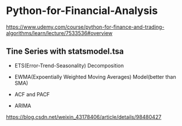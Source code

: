 # Python-for-Financial-Analysis

https://www.udemy.com/course/python-for-finance-and-trading-algorithms/learn/lecture/7533536#overview

## Tine Series with statsmodel.tsa

- ETS(Error-Trend-Seasonality) Decomposition

- EWMA(Expoentially Weighted Moving Averages) Model(better than SMA)

- ACF and PACF

- ARIMA

https://blog.csdn.net/weixin_43178406/article/details/98480427
